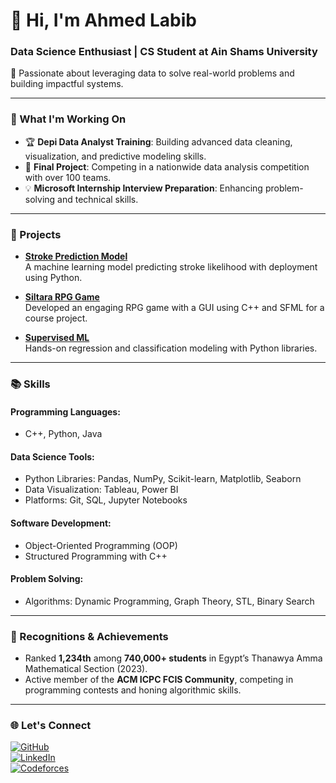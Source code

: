 # 👋 Hi, I'm Ahmed Labib  

### Data Science Enthusiast | CS Student at Ain Shams University  
🚀 Passionate about leveraging data to solve real-world problems and building impactful systems.  

---

### 🔭 What I'm Working On  
- 🏆 **Depi Data Analyst Training**: Building advanced data cleaning, visualization, and predictive modeling skills.  
- 🤖 **Final Project**: Competing in a nationwide data analysis competition with over 100 teams.  
- 💡 **Microsoft Internship Interview Preparation**: Enhancing problem-solving and technical skills.  

---

### 💼 Projects  

- **[Stroke Prediction Model](https://github.com/ahmedlapip/APPLAI_PROJECT)**  
  A machine learning model predicting stroke likelihood with deployment using Python.  

- **[Siltara RPG Game](https://github.com/AnsElwkel/SP___Project)**  
  Developed an engaging RPG game with a GUI using C++ and SFML for a course project.  

- **[Supervised ML](https://github.com/ahmedlapip/SupervisedML_Project)**  
  Hands-on regression and classification modeling with Python libraries.  

---

### 📚 Skills  

#### Programming Languages:  
- C++, Python, Java  

#### Data Science Tools:  
- Python Libraries: Pandas, NumPy, Scikit-learn, Matplotlib, Seaborn  
- Data Visualization: Tableau, Power BI  
- Platforms: Git, SQL, Jupyter Notebooks  

#### Software Development:  
- Object-Oriented Programming (OOP)  
- Structured Programming with C++  

#### Problem Solving:  
- Algorithms: Dynamic Programming, Graph Theory, STL, Binary Search  

---

### 🌟 Recognitions & Achievements  
- Ranked **1,234th** among **740,000+ students** in Egypt’s Thanawya Amma Mathematical Section (2023).  
- Active member of the **ACM ICPC FCIS Community**, competing in programming contests and honing algorithmic skills.  

---

### 🌐 Let's Connect  
[![GitHub](https://img.shields.io/badge/GitHub-Ahmed--Labib-black)](https://github.com/Ahmed-Labib)  
[![LinkedIn](https://img.shields.io/badge/LinkedIn-Ahmed--Labib-blue)](https://linkedin.com/in/ahmed-labib)  
[![Codeforces](https://img.shields.io/badge/Codeforces-Oak-orange)](https://codeforces.com/profile/-Oak-)  
